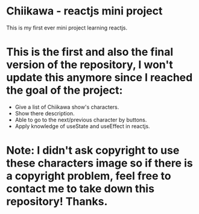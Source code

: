 # Chiikawa - reactjs mini project

This is my first ever mini project learning reactjs.

# This is the first and also the final version of the repository, I won't update this anymore since I reached the goal of the project:
+ Give a list of Chiikawa show's characters.
+ Show there description.
+ Able to go to the next/previous character by buttons.
+ Apply knowledge of useState and useEffect in reactjs.

# Note: I didn't ask copyright to use these characters image so if there is a copyright problem, feel free to contact me to take down this repository! Thanks.
